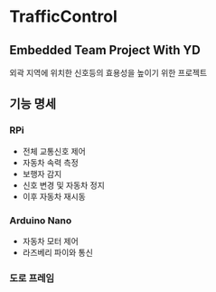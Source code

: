 # TrafficControl
## Embedded Team Project With YD

외곽 지역에 위치한 신호등의 효용성을 높이기 위한 프로젝트

## 기능 명세

### RPi
- 전체 교통신호 제어
- 자동차 속력 측정
- 보행자 감지
- 신호 변경 및 자동차 정지
- 이후 자동차 재시동

### Arduino Nano
- 자동차 모터 제어
- 라즈베리 파이와 통신

### 도로 프레임
